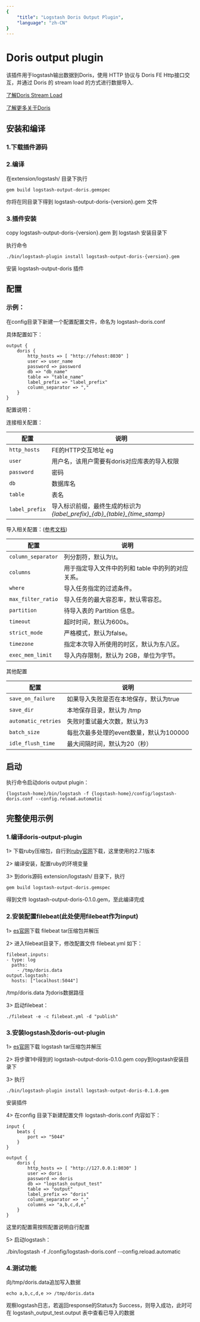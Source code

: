 ```yaml
---
{
    "title": "Logstash Doris Output Plugin",
    "language": "zh-CN"
}
---
```


<!-- 
Licensed to the Apache Software Foundation (ASF) under one
or more contributor license agreements.  See the NOTICE file
distributed with this work for additional information
regarding copyright ownership.  The ASF licenses this file
to you under the Apache License, Version 2.0 (the
"License"); you may not use this file except in compliance
with the License.  You may obtain a copy of the License at

  http://www.apache.org/licenses/LICENSE-2.0

Unless required by applicable law or agreed to in writing,
software distributed under the License is distributed on an
"AS IS" BASIS, WITHOUT WARRANTIES OR CONDITIONS OF ANY
KIND, either express or implied.  See the License for the
specific language governing permissions and limitations
under the License.
-->

# Doris output plugin

该插件用于logstash输出数据到Doris，使用 HTTP 协议与 Doris FE Http接口交互，并通过 Doris 的 stream load 的方式进行数据导入.

[了解Doris Stream Load ](http://doris.apache.org/administrator-guide/load-data/stream-load-manual.html)

[了解更多关于Doris](http://doris.apache.org)


## 安装和编译
### 1.下载插件源码

### 2.编译 ##
在extension/logstash/ 目录下执行

`gem build logstash-output-doris.gemspec`

你将在同目录下得到 logstash-output-doris-{version}.gem 文件

### 3.插件安装
copy logstash-output-doris-{version}.gem 到 logstash 安装目录下

执行命令

`./bin/logstash-plugin install logstash-output-doris-{version}.gem` 

安装 logstash-output-doris 插件

## 配置
### 示例：

在config目录下新建一个配置配置文件，命名为 logstash-doris.conf

具体配置如下：

    output {
        doris {
            http_hosts => [ "http://fehost:8030" ]
            user => user_name
            password => password
            db => "db_name"
            table => "table_name"
            label_prefix => "label_prefix"
            column_separator => ","
        }
    }

配置说明：

连接相关配置：

配置 | 说明
--- | ---
`http_hosts` | FE的HTTP交互地址 eg | ["http://fe1:8030", "http://fe2:8030"]
`user` | 用户名，该用户需要有doris对应库表的导入权限
`password` | 密码
`db` | 数据库名
`table` | 表名
`label_prefix` | 导入标识前缀，最终生成的标识为 *{label\_prefix}\_{db}\_{table}\_{time_stamp}*


导入相关配置：([参考文档](http://doris.apache.org/master/zh-CN/administrator-guide/load-data/stream-load-manual.html))

配置 | 说明
--- | ---
`column_separator` | 列分割符，默认为\t。
`columns` | 用于指定导入文件中的列和 table 中的列的对应关系。
`where` | 导入任务指定的过滤条件。
`max_filter_ratio` | 导入任务的最大容忍率，默认零容忍。
`partition` | 待导入表的 Partition 信息。
`timeout` | 超时时间，默认为600s。
`strict_mode` | 严格模式，默认为false。
`timezone` | 指定本次导入所使用的时区，默认为东八区。
`exec_mem_limit` | 导入内存限制，默认为 2GB，单位为字节。

其他配置

配置 | 说明
--- | ---
`save_on_failure` | 如果导入失败是否在本地保存，默认为true
`save_dir` | 本地保存目录，默认为 /tmp
`automatic_retries` | 失败时重试最大次数，默认为3
`batch_size` | 每批次最多处理的event数量，默认为100000
`idle_flush_time` | 最大间隔时间，默认为20（秒）


## 启动
执行命令启动doris output plugin：

`{logstash-home}/bin/logstash -f {logstash-home}/config/logstash-doris.conf --config.reload.automatic`




## 完整使用示例
### 1.编译doris-output-plugin
1> 下载ruby压缩包，自行到[ruby官网](https://www.ruby-lang.org/en/downloads/)下载，这里使用的2.7.1版本

2> 编译安装，配置ruby的环境变量

3> 到doris源码 extension/logstash/ 目录下，执行

`gem build logstash-output-doris.gemspec`

得到文件 logstash-output-doris-0.1.0.gem，至此编译完成

### 2.安装配置filebeat(此处使用filebeat作为input)

1> [es官网](https://www.elastic.co/)下载 filebeat tar压缩包并解压

2> 进入filebeat目录下，修改配置文件 filebeat.yml 如下：

	filebeat.inputs:
	- type: log
	  paths:
	    - /tmp/doris.data
	output.logstash:
	  hosts: ["localhost:5044"]

/tmp/doris.data 为doris数据路径

3> 启动filebeat：

`./filebeat -e -c filebeat.yml -d "publish"`


### 3.安装logstash及doris-out-plugin
1> [es官网](https://www.elastic.co/)下载 logstash tar压缩包并解压

2> 将步骤1中得到的 logstash-output-doris-0.1.0.gem copy到logstash安装目录下

3> 执行

`./bin/logstash-plugin install logstash-output-doris-0.1.0.gem`

安装插件

4> 在config 目录下新建配置文件 logstash-doris.conf 内容如下：

	input {
	    beats {
	        port => "5044"
	    }
	}
	
	output {
	    doris {
	        http_hosts => [ "http://127.0.0.1:8030" ]
	        user => doris
	        password => doris
	        db => "logstash_output_test"
	        table => "output"
	        label_prefix => "doris"
	        column_separator => ","
	        columns => "a,b,c,d,e"
	    }
	}

这里的配置需按照配置说明自行配置

5> 启动logstash：

./bin/logstash -f ./config/logstash-doris.conf --config.reload.automatic

### 4.测试功能

向/tmp/doris.data追加写入数据

`echo a,b,c,d,e >> /tmp/doris.data`

观察logstash日志，若返回response的Status为 Success，则导入成功，此时可在 logstash_output_test.output 表中查看已导入的数据

